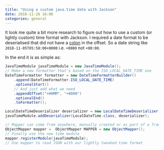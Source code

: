 ```yaml
---
title: "Using a custom java.time date with Jackson"
date: 2018-11-26 16:06
categories: general
---
```


It look me quite a bit more research to figure out how to use a custom (or lightly custom) time format with Jackson. I
required a date format to be deserialised that did not have a
[colon](https://stackoverflow.com/questions/46487403/java-8-date-and-time-parse-iso-8601-string-without-colon-in-offset?noredirect=1&lq=1) in the offset. So a date string like
`2018-11-05T05:58:00+0000` i.e. `+0000` not `+00:00`.

In the end it is as simple as:

```java
JavaTimeModule javaTimeModule = new JavaTimeModule();
// Make a new formatter that's based on the ISO_LOCAL_DATE_TIME one
DateTimeFormatter formatter = new DateTimeFormatterBuilder()
    .append(DateTimeFormatter.ISO_LOCAL_DATE_TIME)
    .optionalStart()
    // And just add what we need
    .appendOffset("+HHMM", "+0000")
    .optionalEnd()
    .toFormatter();

LocalDateTimeDeserializer deserializer = new LocalDateTimeDeserializer(formatter);
javaTimeModule.addDeserializer(LocalDateTime.class, deserializer);

// Mapper can come from anywhere, manually created or as part of a framwork
ObjectMapper mapper =  ObjectMapper MAPPER = new ObjectMapper();
// Finally use the new time module
mapper.registerModule(javaTimeModule);
// Use mapper to read JSON with our lightly tweaked time format
```
